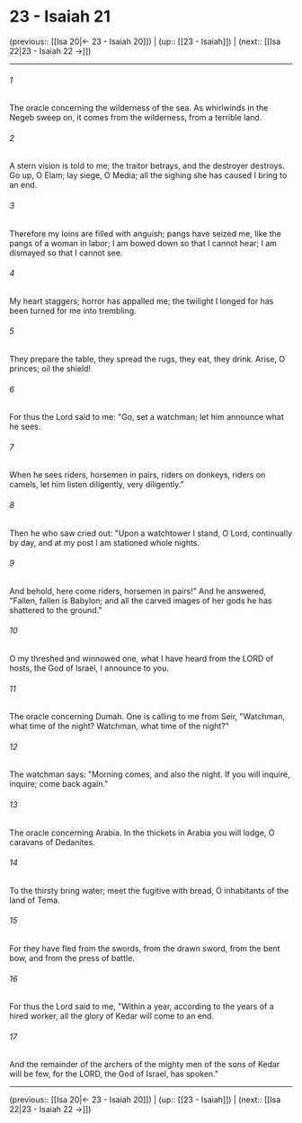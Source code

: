 # 23 - Isaiah 21

(previous:: [[Isa 20|← 23 - Isaiah 20]]) | (up:: [[23 - Isaiah]]) | (next:: [[Isa 22|23 - Isaiah 22 →]])

***


###### 1 
The oracle concerning the wilderness of the sea. As whirlwinds in the Negeb sweep on, it comes from the wilderness, from a terrible land. 

###### 2 
A stern vision is told to me; the traitor betrays, and the destroyer destroys. Go up, O Elam; lay siege, O Media; all the sighing she has caused I bring to an end. 

###### 3 
Therefore my loins are filled with anguish; pangs have seized me, like the pangs of a woman in labor; I am bowed down so that I cannot hear; I am dismayed so that I cannot see. 

###### 4 
My heart staggers; horror has appalled me; the twilight I longed for has been turned for me into trembling. 

###### 5 
They prepare the table, they spread the rugs, they eat, they drink. Arise, O princes; oil the shield! 

###### 6 
For thus the Lord said to me: "Go, set a watchman; let him announce what he sees. 

###### 7 
When he sees riders, horsemen in pairs, riders on donkeys, riders on camels, let him listen diligently, very diligently." 

###### 8 
Then he who saw cried out: "Upon a watchtower I stand, O Lord, continually by day, and at my post I am stationed whole nights. 

###### 9 
And behold, here come riders, horsemen in pairs!" And he answered, "Fallen, fallen is Babylon; and all the carved images of her gods he has shattered to the ground." 

###### 10 
O my threshed and winnowed one, what I have heard from the LORD of hosts, the God of Israel, I announce to you. 

###### 11 
The oracle concerning Dumah. One is calling to me from Seir, "Watchman, what time of the night? Watchman, what time of the night?" 

###### 12 
The watchman says: "Morning comes, and also the night. If you will inquire, inquire; come back again." 

###### 13 
The oracle concerning Arabia. In the thickets in Arabia you will lodge, O caravans of Dedanites. 

###### 14 
To the thirsty bring water; meet the fugitive with bread, O inhabitants of the land of Tema. 

###### 15 
For they have fled from the swords, from the drawn sword, from the bent bow, and from the press of battle. 

###### 16 
For thus the Lord said to me, "Within a year, according to the years of a hired worker, all the glory of Kedar will come to an end. 

###### 17 
And the remainder of the archers of the mighty men of the sons of Kedar will be few, for the LORD, the God of Israel, has spoken."

***

(previous:: [[Isa 20|← 23 - Isaiah 20]]) | (up:: [[23 - Isaiah]]) | (next:: [[Isa 22|23 - Isaiah 22 →]])

